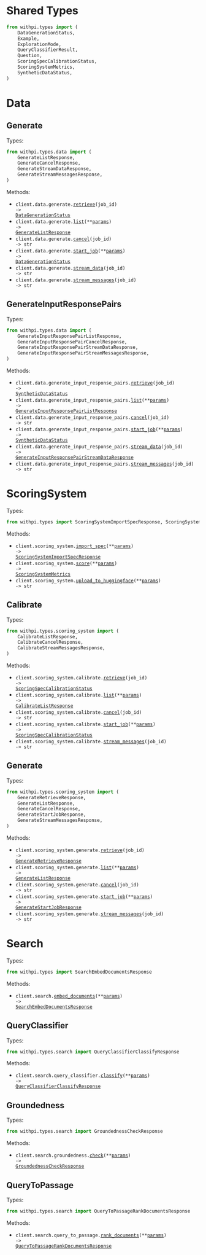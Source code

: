 # Shared Types

```python
from withpi.types import (
    DataGenerationStatus,
    Example,
    ExplorationMode,
    QueryClassifierResult,
    Question,
    ScoringSpecCalibrationStatus,
    ScoringSystemMetrics,
    SyntheticDataStatus,
)
```

# Data

## Generate

Types:

```python
from withpi.types.data import (
    GenerateListResponse,
    GenerateCancelResponse,
    GenerateStreamDataResponse,
    GenerateStreamMessagesResponse,
)
```

Methods:

- <code title="get /data/generate/{job_id}">client.data.generate.<a href="./src/withpi/resources/data/generate.py">retrieve</a>(job_id) -> <a href="./src/withpi/types/shared/data_generation_status.py">DataGenerationStatus</a></code>
- <code title="get /data/generate">client.data.generate.<a href="./src/withpi/resources/data/generate.py">list</a>(\*\*<a href="src/withpi/types/data/generate_list_params.py">params</a>) -> <a href="./src/withpi/types/data/generate_list_response.py">GenerateListResponse</a></code>
- <code title="delete /data/generate/{job_id}">client.data.generate.<a href="./src/withpi/resources/data/generate.py">cancel</a>(job_id) -> str</code>
- <code title="post /data/generate">client.data.generate.<a href="./src/withpi/resources/data/generate.py">start_job</a>(\*\*<a href="src/withpi/types/data/generate_start_job_params.py">params</a>) -> <a href="./src/withpi/types/shared/data_generation_status.py">DataGenerationStatus</a></code>
- <code title="get /data/generate/{job_id}/data">client.data.generate.<a href="./src/withpi/resources/data/generate.py">stream_data</a>(job_id) -> str</code>
- <code title="get /data/generate/{job_id}/messages">client.data.generate.<a href="./src/withpi/resources/data/generate.py">stream_messages</a>(job_id) -> str</code>

## GenerateInputResponsePairs

Types:

```python
from withpi.types.data import (
    GenerateInputResponsePairListResponse,
    GenerateInputResponsePairCancelResponse,
    GenerateInputResponsePairStreamDataResponse,
    GenerateInputResponsePairStreamMessagesResponse,
)
```

Methods:

- <code title="get /data/generate_input_response_pairs/{job_id}">client.data.generate_input_response_pairs.<a href="./src/withpi/resources/data/generate_input_response_pairs.py">retrieve</a>(job_id) -> <a href="./src/withpi/types/shared/synthetic_data_status.py">SyntheticDataStatus</a></code>
- <code title="get /data/generate_input_response_pairs">client.data.generate_input_response_pairs.<a href="./src/withpi/resources/data/generate_input_response_pairs.py">list</a>(\*\*<a href="src/withpi/types/data/generate_input_response_pair_list_params.py">params</a>) -> <a href="./src/withpi/types/data/generate_input_response_pair_list_response.py">GenerateInputResponsePairListResponse</a></code>
- <code title="delete /data/generate_input_response_pairs/{job_id}">client.data.generate_input_response_pairs.<a href="./src/withpi/resources/data/generate_input_response_pairs.py">cancel</a>(job_id) -> str</code>
- <code title="post /data/generate_input_response_pairs">client.data.generate_input_response_pairs.<a href="./src/withpi/resources/data/generate_input_response_pairs.py">start_job</a>(\*\*<a href="src/withpi/types/data/generate_input_response_pair_start_job_params.py">params</a>) -> <a href="./src/withpi/types/shared/synthetic_data_status.py">SyntheticDataStatus</a></code>
- <code title="get /data/generate_input_response_pairs/{job_id}/data">client.data.generate_input_response_pairs.<a href="./src/withpi/resources/data/generate_input_response_pairs.py">stream_data</a>(job_id) -> <a href="./src/withpi/types/data/generate_input_response_pair_stream_data_response.py">GenerateInputResponsePairStreamDataResponse</a></code>
- <code title="get /data/generate_input_response_pairs/{job_id}/messages">client.data.generate_input_response_pairs.<a href="./src/withpi/resources/data/generate_input_response_pairs.py">stream_messages</a>(job_id) -> str</code>

# ScoringSystem

Types:

```python
from withpi.types import ScoringSystemImportSpecResponse, ScoringSystemUploadToHuggingfaceResponse
```

Methods:

- <code title="post /scoring_system/import_spec">client.scoring_system.<a href="./src/withpi/resources/scoring_system/scoring_system.py">import_spec</a>(\*\*<a href="src/withpi/types/scoring_system_import_spec_params.py">params</a>) -> <a href="./src/withpi/types/scoring_system_import_spec_response.py">ScoringSystemImportSpecResponse</a></code>
- <code title="post /scoring_system/score">client.scoring_system.<a href="./src/withpi/resources/scoring_system/scoring_system.py">score</a>(\*\*<a href="src/withpi/types/scoring_system_score_params.py">params</a>) -> <a href="./src/withpi/types/shared/scoring_system_metrics.py">ScoringSystemMetrics</a></code>
- <code title="post /scoring_system/to_huggingface">client.scoring_system.<a href="./src/withpi/resources/scoring_system/scoring_system.py">upload_to_huggingface</a>(\*\*<a href="src/withpi/types/scoring_system_upload_to_huggingface_params.py">params</a>) -> str</code>

## Calibrate

Types:

```python
from withpi.types.scoring_system import (
    CalibrateListResponse,
    CalibrateCancelResponse,
    CalibrateStreamMessagesResponse,
)
```

Methods:

- <code title="get /scoring_system/calibrate/{job_id}">client.scoring_system.calibrate.<a href="./src/withpi/resources/scoring_system/calibrate.py">retrieve</a>(job_id) -> <a href="./src/withpi/types/shared/scoring_spec_calibration_status.py">ScoringSpecCalibrationStatus</a></code>
- <code title="get /scoring_system/calibrate">client.scoring_system.calibrate.<a href="./src/withpi/resources/scoring_system/calibrate.py">list</a>(\*\*<a href="src/withpi/types/scoring_system/calibrate_list_params.py">params</a>) -> <a href="./src/withpi/types/scoring_system/calibrate_list_response.py">CalibrateListResponse</a></code>
- <code title="delete /scoring_system/calibrate/{job_id}">client.scoring_system.calibrate.<a href="./src/withpi/resources/scoring_system/calibrate.py">cancel</a>(job_id) -> str</code>
- <code title="post /scoring_system/calibrate">client.scoring_system.calibrate.<a href="./src/withpi/resources/scoring_system/calibrate.py">start_job</a>(\*\*<a href="src/withpi/types/scoring_system/calibrate_start_job_params.py">params</a>) -> <a href="./src/withpi/types/shared/scoring_spec_calibration_status.py">ScoringSpecCalibrationStatus</a></code>
- <code title="get /scoring_system/calibrate/{job_id}/messages">client.scoring_system.calibrate.<a href="./src/withpi/resources/scoring_system/calibrate.py">stream_messages</a>(job_id) -> str</code>

## Generate

Types:

```python
from withpi.types.scoring_system import (
    GenerateRetrieveResponse,
    GenerateListResponse,
    GenerateCancelResponse,
    GenerateStartJobResponse,
    GenerateStreamMessagesResponse,
)
```

Methods:

- <code title="get /scoring_system/generate/{job_id}">client.scoring_system.generate.<a href="./src/withpi/resources/scoring_system/generate.py">retrieve</a>(job_id) -> <a href="./src/withpi/types/scoring_system/generate_retrieve_response.py">GenerateRetrieveResponse</a></code>
- <code title="get /scoring_system/generate">client.scoring_system.generate.<a href="./src/withpi/resources/scoring_system/generate.py">list</a>(\*\*<a href="src/withpi/types/scoring_system/generate_list_params.py">params</a>) -> <a href="./src/withpi/types/scoring_system/generate_list_response.py">GenerateListResponse</a></code>
- <code title="delete /scoring_system/generate/{job_id}">client.scoring_system.generate.<a href="./src/withpi/resources/scoring_system/generate.py">cancel</a>(job_id) -> str</code>
- <code title="post /scoring_system/generate">client.scoring_system.generate.<a href="./src/withpi/resources/scoring_system/generate.py">start_job</a>(\*\*<a href="src/withpi/types/scoring_system/generate_start_job_params.py">params</a>) -> <a href="./src/withpi/types/scoring_system/generate_start_job_response.py">GenerateStartJobResponse</a></code>
- <code title="get /scoring_system/generate/{job_id}/messages">client.scoring_system.generate.<a href="./src/withpi/resources/scoring_system/generate.py">stream_messages</a>(job_id) -> str</code>

# Search

Types:

```python
from withpi.types import SearchEmbedDocumentsResponse
```

Methods:

- <code title="post /search/embed">client.search.<a href="./src/withpi/resources/search/search.py">embed_documents</a>(\*\*<a href="src/withpi/types/search_embed_documents_params.py">params</a>) -> <a href="./src/withpi/types/search_embed_documents_response.py">SearchEmbedDocumentsResponse</a></code>

## QueryClassifier

Types:

```python
from withpi.types.search import QueryClassifierClassifyResponse
```

Methods:

- <code title="post /search/query_classifier/classify">client.search.query_classifier.<a href="./src/withpi/resources/search/query_classifier.py">classify</a>(\*\*<a href="src/withpi/types/search/query_classifier_classify_params.py">params</a>) -> <a href="./src/withpi/types/search/query_classifier_classify_response.py">QueryClassifierClassifyResponse</a></code>

## Groundedness

Types:

```python
from withpi.types.search import GroundednessCheckResponse
```

Methods:

- <code title="post /search/groundedness/check">client.search.groundedness.<a href="./src/withpi/resources/search/groundedness.py">check</a>(\*\*<a href="src/withpi/types/search/groundedness_check_params.py">params</a>) -> <a href="./src/withpi/types/search/groundedness_check_response.py">GroundednessCheckResponse</a></code>

## QueryToPassage

Types:

```python
from withpi.types.search import QueryToPassageRankDocumentsResponse
```

Methods:

- <code title="post /search/query_to_passage/score">client.search.query_to_passage.<a href="./src/withpi/resources/search/query_to_passage.py">rank_documents</a>(\*\*<a href="src/withpi/types/search/query_to_passage_rank_documents_params.py">params</a>) -> <a href="./src/withpi/types/search/query_to_passage_rank_documents_response.py">QueryToPassageRankDocumentsResponse</a></code>
